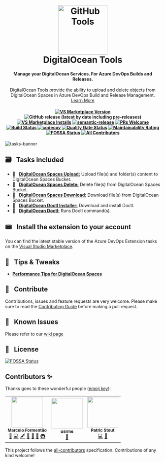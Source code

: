 <h1 align="center">
<a href="https://github.com/marceloavf/digitalocean-tools-vsts/"><img src="https://github.com/marceloavf/digitalocean-tools-vsts/blob/master/Extension/images/icon512.png" alt="GitHub Tools" width="160"></a>
<br>
DigitalOcean Tools
<br>
</h1>

<h4 align="center">Manage your DigitalOcean Services. For Azure DevOps Builds and Releases.</h4>

<p align="center">DigitalOcean Tools provide the ability to upload and delete objects from DigitalOcean Spaces in Azure DevOps Build and Release Management. <a href="https://github.com/marceloavf/digitalocean-tools-vsts/wiki">Learn More</a></p>

<h4 align="center">

 [![VS Marketplace Version](https://vsmarketplacebadge.apphb.com/version-short/marcelo-formentao.digitalocean-tools.svg?label=Production&color=0080ff)](https://marketplace.visualstudio.com/items?itemName=marcelo-formentao.digitalocean-tools) ![GitHub release (latest by date including pre-releases)](https://img.shields.io/github/v/release/marceloavf/digitalocean-tools-vsts?include_prerelease&label=Development&color=blueviolet) [![VS Marketplace Installs](https://vsmarketplacebadge.apphb.com/installs/marcelo-formentao.digitalocean-tools.svg)](https://marketplace.visualstudio.com/items?itemName=marcelo-formentao.digitalocean-tools) [![semantic-release](https://img.shields.io/badge/%20%20%F0%9F%93%A6%F0%9F%9A%80-semantic--release-e10079.svg?color=success)](https://github.com/semantic-release/semantic-release) [![PRs Welcome](https://img.shields.io/badge/PRs-welcome-brightgreen.svg)](http://makeapullrequest.com) [![Build Status](https://dev.azure.com/precisaosistemas/VSTSExtensions/_apis/build/status/marceloavf.digitalocean-tools-vsts?branchName=master)](https://dev.azure.com/precisaosistemas/VSTSExtensions/_build/latest?definitionId=264&branchName=master) [![codecov](https://codecov.io/gh/marceloavf/digitalocean-tools-vsts/branch/master/graph/badge.svg)](https://codecov.io/gh/marceloavf/digitalocean-tools-vsts) [![Quality Gate Status](https://sonarcloud.io/api/project_badges/measure?project=marceloavf_digitalocean-tools-vsts&metric=alert_status)](https://sonarcloud.io/dashboard?id=marceloavf_digitalocean-tools-vsts) [![Maintainability Rating](https://sonarcloud.io/api/project_badges/measure?project=marceloavf_digitalocean-tools-vsts&metric=sqale_rating)](https://sonarcloud.io/dashboard?id=marceloavf_digitalocean-tools-vsts)[![FOSSA Status](https://app.fossa.com/api/projects/git%2Bgithub.com%2Fmarceloavf%2Fdigitalocean-tools-vsts.svg?type=shield)](https://app.fossa.com/projects/git%2Bgithub.com%2Fmarceloavf%2Fdigitalocean-tools-vsts?ref=badge_shield)<!-- ALL-CONTRIBUTORS-BADGE:START - Do not remove or modify this section -->
[![All Contributors](https://img.shields.io/badge/all_contributors-3-orange.svg?style=flat-square)](#contributors-)
<!-- ALL-CONTRIBUTORS-BADGE:END -->

</h4>

![tasks-banner](https://github.com/marceloavf/digitalocean-tools-vsts/blob/master/Extension/images/tasks-banner.png)

## 🗃 &nbsp; Tasks included

- 🔹 &nbsp; [**DigitalOcean Spaces Upload:**](https://github.com/marceloavf/digitalocean-tools-vsts/blob/master/Extension/OVERVIEW.md#digitalocean-spaces-upload) Upload file(s) and folder(s) content to DigitalOcean Spaces Bucket.
- 🔹 &nbsp; [**DigitalOcean Spaces Delete:**](https://github.com/marceloavf/digitalocean-tools-vsts/blob/master/Extension/OVERVIEW.md#digitalocean-spaces-delete) Delete file(s) from DigitalOcean Spaces Bucket.
- 🔹 &nbsp; [**DigitalOcean Spaces Download:**](https://github.com/marceloavf/digitalocean-tools-vsts/blob/master/Extension/OVERVIEW.md#digitalocean-spaces-download) Download file(s) from DigitalOcean Spaces Bucket.
- 🔹 &nbsp; [**DigitalOcean Doctl Installer:**](https://github.com/marceloavf/digitalocean-tools-vsts/blob/master/Extension/OVERVIEW.md#digitalocean-doctl-installer) Download and install Doctl.
- 🔹 &nbsp; [**DigitalOcean Doctl:**](https://github.com/marceloavf/digitalocean-tools-vsts/blob/master/Extension/OVERVIEW.md#digitalocean-doctl) Runs Doctl command(s).

## 📟 &nbsp; Install the extension to your account

You can find the latest stable version of the Azure DevOps Extension tasks on the [Visual Studio Marketplace](https://marketplace.visualstudio.com/items?itemName=marcelo-formentao.digitalocean-tools).

## 🔮 &nbsp; Tips & Tweaks

- [**Performance Tips for DigitalOcean Spaces**](https://www.digitalocean.com/docs/spaces/resources/performance-tips/)

## 🤝 &nbsp; Contribute

Contributions, issues and feature requests are very welcome. Please make sure to read the [Contributing Guide](/CONTRIBUTING.md) before making a pull request.

## 🚧 &nbsp; Known Issues

Please refer to our [wiki page](https://github.com/marceloavf/digitalocean-tools-vsts/wiki/Known-Issues)

## 📑 &nbsp; License

[![FOSSA Status](https://app.fossa.com/api/projects/git%2Bgithub.com%2Fmarceloavf%2Fdigitalocean-tools-vsts.svg?type=large)](https://app.fossa.com/projects/git%2Bgithub.com%2Fmarceloavf%2Fdigitalocean-tools-vsts?ref=badge_large)

## Contributors ✨

Thanks goes to these wonderful people ([emoji key](https://allcontributors.org/docs/en/emoji-key)):

<!-- ALL-CONTRIBUTORS-LIST:START - Do not remove or modify this section -->
<!-- prettier-ignore-start -->
<!-- markdownlint-disable -->
<table>
  <tr>
    <td align="center"><a href="https://www.linkedin.com/in/marceloavf/"><img src="https://avatars.githubusercontent.com/u/5435657?v=4?s=100" width="100px;" alt=""/><br /><sub><b>Marcelo Formentão</b></sub></a><br /><a href="#question-marceloavf" title="Answering Questions">💬</a> <a href="https://github.com/marceloavf/digitalocean-tools-vsts/commits?author=marceloavf" title="Code">💻</a> <a href="#content-marceloavf" title="Content">🖋</a> <a href="#design-marceloavf" title="Design">🎨</a> <a href="https://github.com/marceloavf/digitalocean-tools-vsts/commits?author=marceloavf" title="Documentation">📖</a> <a href="#ideas-marceloavf" title="Ideas, Planning, & Feedback">🤔</a> <a href="#infra-marceloavf" title="Infrastructure (Hosting, Build-Tools, etc)">🚇</a></td>
    <td align="center"><a href="https://usrme.xyz/"><img src="https://avatars.githubusercontent.com/u/5902545?v=4?s=100" width="100px;" alt=""/><br /><sub><b>usrme</b></sub></a><br /><a href="https://github.com/marceloavf/digitalocean-tools-vsts/commits?author=usrme" title="Documentation">📖</a></td>
    <td align="center"><a href="https://github.com/TrueBrain"><img src="https://avatars.githubusercontent.com/u/1663690?v=4?s=100" width="100px;" alt=""/><br /><sub><b>Patric Stout</b></sub></a><br /><a href="https://github.com/marceloavf/digitalocean-tools-vsts/commits?author=TrueBrain" title="Code">💻</a> <a href="https://github.com/marceloavf/digitalocean-tools-vsts/commits?author=TrueBrain" title="Documentation">📖</a></td>
  </tr>
</table>

<!-- markdownlint-restore -->
<!-- prettier-ignore-end -->

<!-- ALL-CONTRIBUTORS-LIST:END -->

This project follows the [all-contributors](https://github.com/all-contributors/all-contributors) specification. Contributions of any kind welcome!
